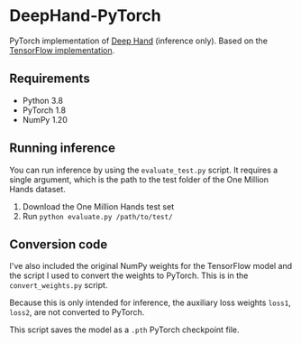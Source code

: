# DeepHand-PyTorch

PyTorch implementation of [Deep Hand](https://www-i6.informatik.rwth-aachen.de/~koller/1miohands/) (inference only).
Based on the [TensorFlow implementation](https://github.com/neccam/TF-DeepHand).

## Requirements

- Python 3.8 
- PyTorch 1.8
- NumPy 1.20

## Running inference

You can run inference by using the `evaluate_test.py` script.
It requires a single argument, which is the path to the test folder of the
One Million Hands dataset.

1. Download the One Million Hands test set
2. Run `python evaluate.py /path/to/test/`

## Conversion code

I've also included the original NumPy weights for the TensorFlow model and the script
I used to convert the weights to PyTorch. This is in the `convert_weights.py` script.

Because this is only intended for inference, the auxiliary loss weights `loss1`, `loss2`, are not converted to PyTorch.

This script saves the model as a `.pth` PyTorch checkpoint file.
